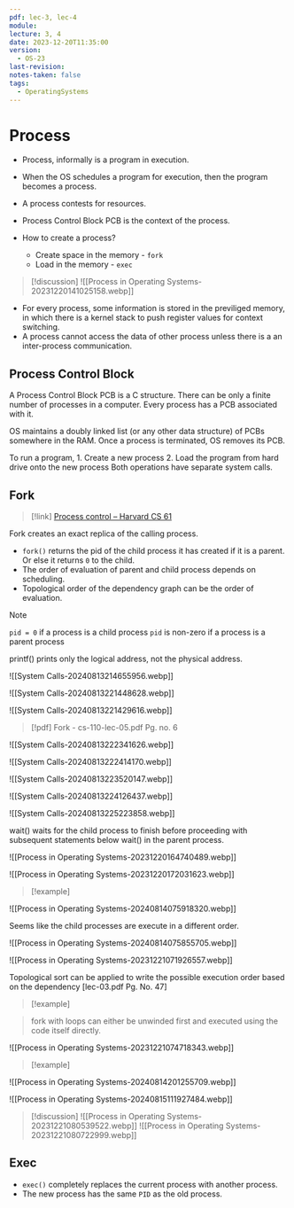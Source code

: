 ```yaml
---
pdf: lec-3, lec-4
module: 
lecture: 3, 4
date: 2023-12-20T11:35:00
version:
  - OS-23
last-revision: 
notes-taken: false
tags:
  - OperatingSystems
---
```

# Process


- Process, informally is a program in execution.
- When the OS schedules a program for execution, then the program becomes a process.
- A process contests for resources.
- Process Control Block PCB is the context of the process.

- How to create a process?
	- Create space in the memory - `fork`
	- Load in the memory - `exec`

> [!discussion] 
![[Process in Operating Systems-20231220141025158.webp]]

- For every process, some information is stored in the previliged memory, in which there is a kernel stack to push register values for context switching.
- A process cannot access the data of other process unless there is a an inter-process communication.

## Process Control Block

A Process Control Block PCB is a C structure. There can be only a finite number of processes in a computer. Every process has a PCB associated with it. 

OS maintains a doubly linked list (or any other data structure) of PCBs somewhere in the RAM. Once a process is terminated, OS removes its PCB.

To run a program, 
	1. Create a new process
	2. Load the program from hard drive onto the new process
Both operations have separate system calls.

## Fork

> [!link] 
> [Process control – Harvard CS 61](https://cs61.seas.harvard.edu/site/2024/Process/#process-creation-with-fork&gsc.tab=0)

Fork creates an exact replica of the calling process. 
- `fork()` returns the pid of the child process it has created if it is a parent. Or else it returns `0` to the child.
- The order of evaluation of parent and child process depends on scheduling.
- Topological order of the dependency graph can be the order of evaluation.

> [!NOTE]
> `pid = 0` if a process is a child process
> `pid` is non-zero if a process is a parent process

printf() prints only the logical address, not the physical address.

![[System Calls-20240813214655956.webp]]

![[System Calls-20240813221448628.webp]]

![[System Calls-20240813221429616.webp]]

> [!pdf] 
> Fork - cs-110-lec-05.pdf Pg. no. 6

![[System Calls-20240813222341626.webp]]

![[System Calls-20240813222414170.webp]]

![[System Calls-20240813223520147.webp]]

![[System Calls-20240813224126437.webp]]

![[System Calls-20240813225223858.webp]]

wait() waits for the child process to finish before proceeding with subsequent statements below wait() in the parent process.

![[Process in Operating Systems-20231220164740489.webp]]

![[Process in Operating Systems-20231220172031623.webp]]

> [!example] 

![[Process in Operating Systems-20240814075918320.webp]]

Seems like the child processes are execute in a different order.

![[Process in Operating Systems-20240814075855705.webp]]

![[Process in Operating Systems-20231221071926557.webp]]

Topological sort can be applied to write the possible execution order based on the dependency [lec-03.pdf Pg. No. 47]

> [!example] 

> fork with loops can either be unwinded first and executed using the code itself directly.

![[Process in Operating Systems-20231221074718343.webp]]

> [!example] 

![[Process in Operating Systems-20240814201255709.webp]]

![[Process in Operating Systems-20240815111927484.webp]]



> [!discussion] 
![[Process in Operating Systems-20231221080539522.webp]]
![[Process in Operating Systems-20231221080722999.webp]]

## Exec
- `exec()` completely replaces the current process with another process.
- The new process has the same `PID` as the old process.


